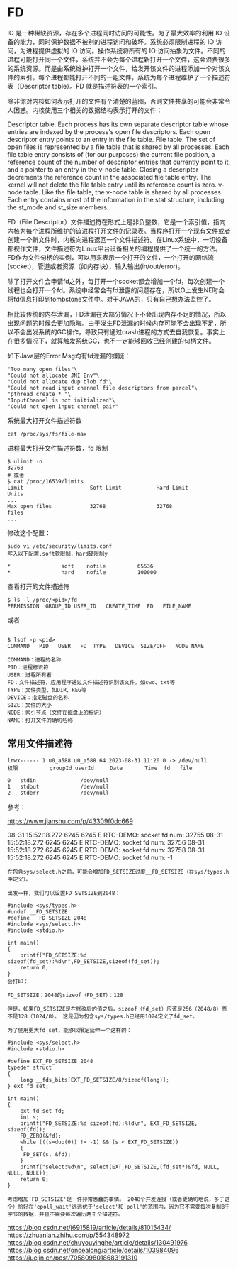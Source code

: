 # FD

IO 是一种稀缺资源，存在多个进程同时访问的可能性。为了最大效率的利用 IO 设备的能力，同时保护数据不被别的进程访问和破坏。系统必须限制进程的 IO 访问，为进程提供虚拟的 IO 访问。操作系统将所有的 IO 访问抽象为文件。不同的进程可能打开同一个文件，系统并不会为每个进程新打开一个文件，这会浪费很多的系统资源。而是由系统维护打开一个文件，给发开该文件的进程添加一个对该文件的索引。每个进程都能打开不同的一组文件，系统为每个进程维护了一个描述符表（Descriptor table）。FD 就是描述符表的一个索引。

除非你对内核如何表示打开的文件有个清楚的蓝图，否则文件共享的可能会非常令人困惑。内核使用三个相关的数据结构表示打开的文件：


Descriptor table. Each process has its own separate descriptor table whose entries are indexed by the process's open file descriptors. Each open descriptor entry points to an entry in the file table.
File table. The set of open files is represented by a file table that is shared by all processes. Each file table entry consists of (for our purposes) the current file position, a reference count of the number of descriptor entries that currently point to it, and a pointer to an entry in the v-node table. Closing a descriptor decrements the reference count in the associated file table entry. The kernel will not delete the file table entry until its reference count is zero.
v-node table. Like the file table, the v-node table is shared by all processes. Each entry contains most of the information in the stat structure, including the st_mode and st_size members.



FD（File Descriptor）文件描述符在形式上是非负整数，它是一个索引值，指向内核为每个进程所维护的该进程打开文件的记录表。当程序打开一个现有文件或者创建一个新文件时，内核向进程返回一个文件描述符。在Linux系统中，一切设备都视作文件，文件描述符为Linux平台设备相关的编程提供了一个统一的方法。
FD作为文件句柄的实例，可以用来表示一个打开的文件，一个打开的网络流(socket)，管道或者资源（如内存块），输入输出(in/out/error)。

除了打开文件会申请fd之外，每打开一个socket都会增加一个fd，每次创建一个线程也会打开一个fd。系统中经常会有fd泄露的问题存在，所以O上发生NE时会将fd信息打印到tombstone文件中。对于JAVA的，只有自己想办法监控了。


相比较传统的内存泄漏，FD泄漏在大部分情况下不会出现内存不足的情况，所以出现问题的时候会更加隐晦。由于发生FD泄漏的时候内存可能不会出现不足，所以不会出发系统的GC操作，导致只有通过crash进程的方式去自我恢复。事实上在很多情况下，就算触发系统GC，也不一定能够回收已经创建的句柄文件。

如下Java层的Error Msg均有fd泄漏的嫌疑：

```
"Too many open files"\
"Could not allocate JNI Env"\
"Could not allocate dup blob fd"\
"Could not read input channel file descriptors from parcel"\
"pthread_create * "\
"InputChannel is not initialized"\
"Could not open input channel pair"
```
系统最大打开文件描述符数
```
cat /proc/sys/fs/file-max
```

进程最大打开文件描述符数，fd 限制

```
$ ulimit -n
32768
# 或者
$ cat /proc/16539/limits
Limit                     Soft Limit           Hard Limit           Units
...
Max open files            32768                32768                files
...
```
修改这个配置：
```
sudo vi /etc/security/limits.conf
写入以下配置,soft软限制，hard硬限制y

*                soft    nofile          65536
*                hard    nofile          100000
```

查看打开的文件描述符

```
$ ls -l /proc/<pid>/fd
PERMISSION  GROUP_ID USER_ID   CREATE_TIME  FD   FILE_NAME
```
或者
```

$ lsof -p <pid>
COMMAND   PID   USER   FD  TYPE   DEVICE  SIZE/OFF   NODE NAME
```

```
COMMAND：进程的名称
PID：进程标识符
USER：进程所有者
FD：文件描述符，应用程序通过文件描述符识别该文件。如cwd、txt等
TYPE：文件类型，如DIR、REG等
DEVICE：指定磁盘的名称
SIZE：文件的大小
NODE：索引节点（文件在磁盘上的标识）
NAME：打开文件的确切名称
```

## 常用文件描述符

```
lrwx------ 1 u0_a588 u0_a588 64 2023-08-31 11:20 0 -> /dev/null
权限          groupId userId     Date       Time  fd   file 

0   stdin              /dev/null
1   stdout             /dev/null
2   stderr             /dev/null
```

参考：

https://www.jianshu.com/p/43309f0dc669

08-31 15:52:18.272  6245  6245 E RTC-DEMO: socket fd num: 32755
08-31 15:52:18.272  6245  6245 E RTC-DEMO: socket fd num: 32756
08-31 15:52:18.272  6245  6245 E RTC-DEMO: socket fd num: 32758
08-31 15:52:18.272  6245  6245 E RTC-DEMO: socket fd num: -1


```
在包含sys/select.h之前，可能会增加FD_SETSIZE过度__FD_SETSIZE（在sys/types.h中定义）。

出发一样，我们可以设置FD_SETSIZE到2048：

#include <sys/types.h> 
#undef __FD_SETSIZE 
#define __FD_SETSIZE 2048 
#include <sys/select.h> 
#include <stdio.h> 

int main() 
{ 
    printf("FD_SETSIZE:%d sizeof(fd_set):%d\n",FD_SETSIZE,sizeof(fd_set)); 
    return 0; 
} 
会打印：

FD_SETSIZE：2048的sizeof（FD_SET）：128

但是，如果FD_SETSIZE是在修改后的值之后，sizeof（fd_set）应该是256（2048/8）而不是128（1024/8）。 这是因为包含sys/types.h已经用1024定义了fd_set。

为了使用更大fd_set，能够以限定延伸一个这样的：

#include <sys/select.h> 
#include <stdio.h> 

#define EXT_FD_SETSIZE 2048 
typedef struct 
{ 
    long __fds_bits[EXT_FD_SETSIZE/8/sizeof(long)]; 
} ext_fd_set; 

int main() 
{ 
    ext_fd_set fd; 
    int s; 
    printf("FD_SETSIZE:%d sizeof(fd):%ld\n", EXT_FD_SETSIZE, sizeof(fd)); 
    FD_ZERO(&fd); 
    while (((s=dup(0)) != -1) && (s < EXT_FD_SETSIZE)) 
    { 
     FD_SET(s, &fd); 
    } 
    printf("select:%d\n", select(EXT_FD_SETSIZE,(fd_set*)&fd, NULL, NULL, NULL)); 
    return 0; 
} 

考虑增加'FD_SETSIZE'是一件非常愚蠢的事情。 2048个并发连接（或者更确切地说，多于这个）恰好在'epoll_wait'远远优于'select'和'poll'的范围内，因为它不需要每次复制8千字节的数据，并且不需要每次遍历两千个描述符。
```
https://blog.csdn.net/j6915819/article/details/81015434/
https://zhuanlan.zhihu.com/p/554348972
https://blog.csdn.net/chuyouyinghe/article/details/130491976
https://blog.csdn.net/oncealong/article/details/103984096
https://juejin.cn/post/7058098018683191310
